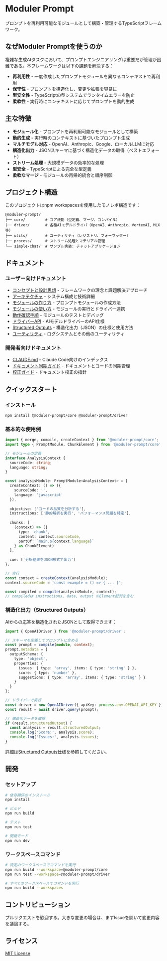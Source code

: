 # Moduler Prompt

プロンプトを再利用可能なモジュールとして構築・管理するTypeScriptフレームワーク。

## なぜModuler Promptを使うのか

複雑な生成AIタスクにおいて、プロンプトエンジニアリングは重要だが管理が困難である。本フレームワークは以下の課題を解決する：

- **再利用性** - 一度作成したプロンプトモジュールを異なるコンテキストで再利用
- **保守性** - プロンプトを構造化し、変更や拡張を容易に
- **型安全性** - TypeScriptの型システムでランタイムエラーを防止
- **柔軟性** - 実行時にコンテキストに応じてプロンプトを動的生成

## 主な特徴

- **モジュール化** - プロンプトを再利用可能なモジュールとして構築
- **動的生成** - 実行時のコンテキストに基づいたプロンプト生成
- **マルチモデル対応** - OpenAI、Anthropic、Google、ローカルLLMに対応
- **構造化出力** - JSONスキーマに基づく構造化データの取得（ベストエフォート）
- **ストリーム処理** - 大規模データの効率的な処理
- **型安全** - TypeScriptによる完全な型定義
- **柔軟なマージ** - モジュールの再帰的統合と順序制御

## プロジェクト構造

このプロジェクトはnpm workspacesを使用したモノレポ構造です：

```
@moduler-prompt/
├── core/         # コア機能（型定義、マージ、コンパイル）
├── driver/       # 各種AIモデルドライバ（OpenAI、Anthropic、VertexAI、MLX等）
├── utils/        # ユーティリティ（レジストリ、フォーマッター）
├── process/      # ストリーム処理とマテリアル管理
└── simple-chat/  # サンプル実装: チャットアプリケーション
```

## ドキュメント

### ユーザー向けドキュメント
- [コンセプトと設計思想](./docs/CONCEPTS.md) - フレームワークの理念と課題解決アプローチ
- [アーキテクチャ](./docs/ARCHITECTURE.md) - システム構成と技術詳細
- [モジュールの作り方](./docs/CREATING_MODULES.md) - プロンプトモジュールの作成方法
- [モジュールの使い方](./docs/USING_MODULES.md) - モジュールの実行とドライバー連携
- [動作確認手順](./docs/VERIFYING_MODULES.md) - モジュールのテストとデバッグ
- [ドライバーAPI](./docs/DRIVER_API.md) - AIモデルドライバーのAPI仕様
- [Structured Outputs](./docs/STRUCTURED_OUTPUTS.md) - 構造化出力（JSON）の仕様と使用方法
- [ユーティリティ](./docs/UTILITIES.md) - ログシステムとその他のユーティリティ

### 開発者向けドキュメント
- [CLAUDE.md](./CLAUDE.md) - Claude Code向けのインデックス
- [ドキュメント同期ガイド](./prompts/document-code-sync.md) - ドキュメントとコードの同期管理
- [校正ガイド](./prompts/DOCUMENT_PROOFREADING_GUIDE.md) - ドキュメント校正の指針

## クイックスタート

### インストール

```bash
npm install @moduler-prompt/core @moduler-prompt/driver
```

### 基本的な使用例

```typescript
import { merge, compile, createContext } from '@moduler-prompt/core';
import type { PromptModule, ChunkElement } from '@moduler-prompt/core';

// モジュールの定義
interface AnalysisContext {
  sourceCode: string;
  language: string;
}

const analysisModule: PromptModule<AnalysisContext> = {
  createContext: () => ({
    sourceCode: '',
    language: 'javascript'
  }),
  
  objective: ['コードの品質を分析する'],
  instructions: ['静的解析を実行', 'パフォーマンス問題を特定'],
  
  chunks: [
    (context) => ({
      type: 'chunk',
      content: context.sourceCode,
      partOf: `main.${context.language}`
    } as ChunkElement)
  ],
  
  cue: ['分析結果をJSON形式で出力']
};

// 実行
const context = createContext(analysisModule);
context.sourceCode = 'const example = () => { ... }';

const compiled = compile(analysisModule, context);
// compiledは instructions, data, output のElement配列を含む
```

### 構造化出力（Structured Outputs）

AIからの応答を構造化されたJSONとして取得できます：

```typescript
import { OpenAIDriver } from '@moduler-prompt/driver';

// スキーマを定義してプロンプトに含める
const prompt = compile(module, context);
prompt.metadata = {
  outputSchema: {
    type: 'object',
    properties: {
      issues: { type: 'array', items: { type: 'string' } },
      score: { type: 'number' },
      suggestions: { type: 'array', items: { type: 'string' } }
    }
  }
};

// ドライバーで実行
const driver = new OpenAIDriver({ apiKey: process.env.OPENAI_API_KEY });
const result = await driver.query(prompt);

// 構造化データを取得
if (result.structuredOutput) {
  const analysis = result.structuredOutput;
  console.log('Score:', analysis.score);
  console.log('Issues:', analysis.issues);
}
```

詳細は[Structured Outputs仕様](./docs/STRUCTURED_OUTPUTS.md)を参照してください。

## 開発

### セットアップ

```bash
# 依存関係のインストール
npm install

# ビルド
npm run build

# テスト
npm run test

# 開発モード
npm run dev
```

### ワークスペースコマンド

```bash
# 特定のワークスペースでコマンドを実行
npm run build --workspace=@moduler-prompt/core
npm run test --workspace=@moduler-prompt/driver

# すべてのワークスペースでコマンドを実行
npm run build --workspaces
```

## コントリビューション

プルリクエストを歓迎する。大きな変更の場合は、まずIssueを開いて変更内容を議論する。

## ライセンス

[MIT License](LICENSE)